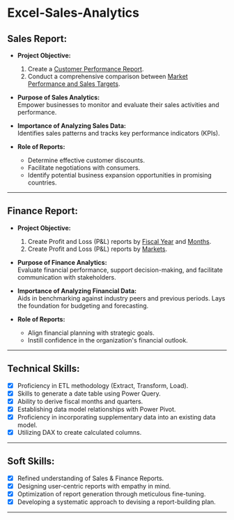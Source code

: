 # Excel-Sales-Analytics


## Sales Report:

- **Project Objective:**
  1. Create a [Customer Performance Report](https://github.com/akash-yen/Excel-Sales-Analytics/blob/main/Customer%20Performance%20Report.pdf).
  2. Conduct a comprehensive comparison between [Market Performance and Sales Targets](https://github.com/akash-yen/Excel-Sales-Analytics/blob/main/Market%20Performance%20vs%20Target%20Report.pdf).

- **Purpose of Sales Analytics:**  
  Empower businesses to monitor and evaluate their sales activities and performance.

- **Importance of Analyzing Sales Data:**  
  Identifies sales patterns and tracks key performance indicators (KPIs).

- **Role of Reports:**  
  - Determine effective customer discounts.  
  - Facilitate negotiations with consumers.  
  - Identify potential business expansion opportunities in promising countries.

---

## Finance Report:

- **Project Objective:**
  1. Create Profit and Loss (P&L) reports by [Fiscal Year](https://github.com/akash-yen/Excel-Sales-Analytics/blob/main/P%26L%20Statement%20by%20Fiscal%20Year.pdf) and [Months](https://github.com/akash-yen/Excel-Sales-Analytics/blob/main/P%26L%20Statement%20by%20Months.pdf).
  2. Create Profit and Loss (P&L) reports by [Markets](https://github.com/akash-yen/Excel-Sales-Analytics/blob/main/P%26L%20Statement%20by%20Markets.pdf).

- **Purpose of Finance Analytics:**  
  Evaluate financial performance, support decision-making, and facilitate communication with stakeholders.

- **Importance of Analyzing Financial Data:**  
  Aids in benchmarking against industry peers and previous periods. Lays the foundation for budgeting and forecasting.

- **Role of Reports:**  
  - Align financial planning with strategic goals.  
  - Instill confidence in the organization's financial outlook.

---

## Technical Skills:

- [x] Proficiency in ETL methodology (Extract, Transform, Load).
- [x] Skills to generate a date table using Power Query.
- [x] Ability to derive fiscal months and quarters.
- [x] Establishing data model relationships with Power Pivot.
- [x] Proficiency in incorporating supplementary data into an existing data model.
- [x] Utilizing DAX to create calculated columns.

---

## Soft Skills:

- [x] Refined understanding of Sales & Finance Reports.
- [x] Designing user-centric reports with empathy in mind.
- [x] Optimization of report generation through meticulous fine-tuning.
- [x] Developing a systematic approach to devising a report-building plan.

---


